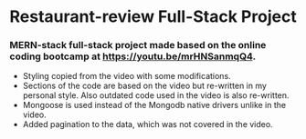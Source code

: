 # Restaurant-review Full-Stack Project
### MERN-stack full-stack project made based on the online coding bootcamp at https://youtu.be/mrHNSanmqQ4.

- Styling copied from the video with some modifications. 
- Sections of the code are based on the video but re-written in my personal style. Also outdated code used in the video is also re-written.
- Mongoose is used instead of the Mongodb native drivers unlike in the video.
- Added pagination to the data, which was not covered in the video.
